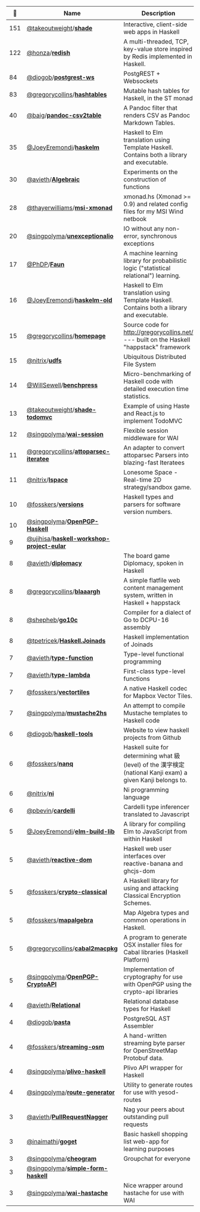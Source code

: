|:star2: | Name | Description | 🌍|
|---|---|---|---|
|151|[@takeoutweight](https://github.com/takeoutweight)/[**shade**](https://github.com/takeoutweight/shade)|Interactive, client-side web apps in Haskell||
|122|[@honza](https://github.com/honza)/[**redish**](https://github.com/honza/redish)|A multi-threaded, TCP, key-value store inspired by Redis implemented in Haskell.||
|84|[@diogob](https://github.com/diogob)/[**postgrest-ws**](https://github.com/diogob/postgrest-ws)|PostgREST + Websockets|[:arrow_upper_right:](https://hackage.haskell.org/package/postgrest-ws)|
|83|[@gregorycollins](https://github.com/gregorycollins)/[**hashtables**](https://github.com/gregorycollins/hashtables)|Mutable hash tables for Haskell, in the ST monad||
|40|[@baig](https://github.com/baig)/[**pandoc-csv2table**](https://github.com/baig/pandoc-csv2table)|A Pandoc filter that renders CSV as Pandoc Markdown Tables.||
|35|[@JoeyEremondi](https://github.com/JoeyEremondi)/[**haskelm**](https://github.com/JoeyEremondi/haskelm)|Haskell to Elm translation using Template Haskell. Contains both a library and executable.||
|30|[@avieth](https://github.com/avieth)/[**Algebraic**](https://github.com/avieth/Algebraic)|Experiments on the construction of functions||
|28|[@thayerwilliams](https://github.com/thayerwilliams)/[**msi-xmonad**](https://github.com/thayerwilliams/msi-xmonad)|xmonad.hs (Xmonad >= 0.9) and related config files for my MSI Wind netbook|[:arrow_upper_right:](http://cinderwick.ca)|
|20|[@singpolyma](https://github.com/singpolyma)/[**unexceptionalio**](https://github.com/singpolyma/unexceptionalio)|IO without any non-error, synchronous exceptions|[:arrow_upper_right:](http://hackage.haskell.org/package/unexceptionalio)|
|17|[@PhDP](https://github.com/PhDP)/[**Faun**](https://github.com/PhDP/Faun)|A machine learning library for probabilistic logic ("statistical relational") learning.||
|16|[@JoeyEremondi](https://github.com/JoeyEremondi)/[**haskelm-old**](https://github.com/JoeyEremondi/haskelm-old)|Haskell to Elm translation using Template Haskell. Contains both a library and executable.||
|15|[@gregorycollins](https://github.com/gregorycollins)/[**homepage**](https://github.com/gregorycollins/homepage)|Source code for http://gregorycollins.net/ --- built on the Haskell "happstack" framework|[:arrow_upper_right:](http://gregorycollins.net/)|
|15|[@nitrix](https://github.com/nitrix)/[**udfs**](https://github.com/nitrix/udfs)|Ubiquitous Distributed File System||
|14|[@WillSewell](https://github.com/WillSewell)/[**benchpress**](https://github.com/WillSewell/benchpress)|Micro-benchmarking of Haskell code with detailed execution time statistics.||
|13|[@takeoutweight](https://github.com/takeoutweight)/[**shade-todomvc**](https://github.com/takeoutweight/shade-todomvc)|Example of using Haste and React.js to implement TodoMVC||
|12|[@singpolyma](https://github.com/singpolyma)/[**wai-session**](https://github.com/singpolyma/wai-session)|Flexible session middleware for WAI||
|11|[@gregorycollins](https://github.com/gregorycollins)/[**attoparsec-iteratee**](https://github.com/gregorycollins/attoparsec-iteratee)|An adapter to convert attoparsec Parsers into blazing-fast Iteratees||
|11|[@nitrix](https://github.com/nitrix)/[**lspace**](https://github.com/nitrix/lspace)|Lonesome Space - Real-time 2D strategy/sandbox game.||
|10|[@fosskers](https://github.com/fosskers)/[**versions**](https://github.com/fosskers/versions)|Haskell types and parsers for software version numbers.||
|10|[@singpolyma](https://github.com/singpolyma)/[**OpenPGP-Haskell**](https://github.com/singpolyma/OpenPGP-Haskell)||[:arrow_upper_right:](http://hackage.haskell.org/package/openpgp)|
|9|[@ujihisa](https://github.com/ujihisa)/[**haskell-workshop-project-eular**](https://github.com/ujihisa/haskell-workshop-project-eular)|||
|8|[@avieth](https://github.com/avieth)/[**diplomacy**](https://github.com/avieth/diplomacy)|The board game Diplomacy, spoken in Haskell||
|8|[@gregorycollins](https://github.com/gregorycollins)/[**blaaargh**](https://github.com/gregorycollins/blaaargh)|A simple flatfile web content management system, written in Haskell + happstack|[:arrow_upper_right:](http://gregorycollins.net/)|
|8|[@shepheb](https://github.com/shepheb)/[**go10c**](https://github.com/shepheb/go10c)|Compiler for a dialect of Go to DCPU-16 assembly||
|8|[@tpetricek](https://github.com/tpetricek)/[**Haskell.Joinads**](https://github.com/tpetricek/Haskell.Joinads)|Haskell implementation of Joinads|[:arrow_upper_right:](http://www.cl.cam.ac.uk/~tp322/papers/docase.html)|
|7|[@avieth](https://github.com/avieth)/[**type-function**](https://github.com/avieth/type-function)|Type-level functional programming||
|7|[@avieth](https://github.com/avieth)/[**type-lambda**](https://github.com/avieth/type-lambda)|First-class type-level functions||
|7|[@fosskers](https://github.com/fosskers)/[**vectortiles**](https://github.com/fosskers/vectortiles)|A native Haskell codec for Mapbox Vector Tiles.||
|7|[@singpolyma](https://github.com/singpolyma)/[**mustache2hs**](https://github.com/singpolyma/mustache2hs)|An attempt to compile Mustache templates to Haskell code||
|6|[@diogob](https://github.com/diogob)/[**haskell-tools**](https://github.com/diogob/haskell-tools)|Website to view haskell projects from Github|[:arrow_upper_right:](http://haskelltools.com)|
|6|[@fosskers](https://github.com/fosskers)/[**nanq**](https://github.com/fosskers/nanq)|Haskell suite for determining what 級 (level) of the 漢字検定 (national Kanji exam) a given Kanji belongs to.||
|6|[@nitrix](https://github.com/nitrix)/[**ni**](https://github.com/nitrix/ni)|Ni programming language||
|6|[@pbevin](https://github.com/pbevin)/[**cardelli**](https://github.com/pbevin/cardelli)|Cardelli type inferencer translated to Javascript||
|5|[@JoeyEremondi](https://github.com/JoeyEremondi)/[**elm-build-lib**](https://github.com/JoeyEremondi/elm-build-lib)|A library for compiling Elm to JavaScript from within Haskell||
|5|[@avieth](https://github.com/avieth)/[**reactive-dom**](https://github.com/avieth/reactive-dom)|Haskell web user interfaces over reactive-banana and ghcjs-dom||
|5|[@fosskers](https://github.com/fosskers)/[**crypto-classical**](https://github.com/fosskers/crypto-classical)|A Haskell library for using and attacking Classical Encryption Schemes.||
|5|[@fosskers](https://github.com/fosskers)/[**mapalgebra**](https://github.com/fosskers/mapalgebra)|Map Algebra types and common operations in Haskell.||
|5|[@gregorycollins](https://github.com/gregorycollins)/[**cabal2macpkg**](https://github.com/gregorycollins/cabal2macpkg)|A program to generate OSX installer files for Cabal libraries (Haskell Platform)||
|5|[@singpolyma](https://github.com/singpolyma)/[**OpenPGP-CryptoAPI**](https://github.com/singpolyma/OpenPGP-CryptoAPI)|Implementation of cryptography for use with OpenPGP using the crypto-api libraries||
|4|[@avieth](https://github.com/avieth)/[**Relational**](https://github.com/avieth/Relational)|Relational database types for Haskell||
|4|[@diogob](https://github.com/diogob)/[**pasta**](https://github.com/diogob/pasta)|PostgreSQL AST Assembler||
|4|[@fosskers](https://github.com/fosskers)/[**streaming-osm**](https://github.com/fosskers/streaming-osm)|A hand-written streaming byte parser for OpenStreetMap Protobuf data.||
|4|[@singpolyma](https://github.com/singpolyma)/[**plivo-haskell**](https://github.com/singpolyma/plivo-haskell)|Plivo API wrapper for Haskell||
|4|[@singpolyma](https://github.com/singpolyma)/[**route-generator**](https://github.com/singpolyma/route-generator)|Utility to generate routes for use with yesod-routes|[:arrow_upper_right:](http://hackage.haskell.org/package/route-generator)|
|3|[@avieth](https://github.com/avieth)/[**PullRequestNagger**](https://github.com/avieth/PullRequestNagger)|Nag your peers about outstanding pull requests||
|3|[@inaimathi](https://github.com/inaimathi)/[**goget**](https://github.com/inaimathi/goget)|Basic haskell shopping list web-app for learning purposes||
|3|[@singpolyma](https://github.com/singpolyma)/[**cheogram**](https://github.com/singpolyma/cheogram)|Groupchat for everyone|[:arrow_upper_right:](https://cheogram.com)|
|3|[@singpolyma](https://github.com/singpolyma)/[**simple-form-haskell**](https://github.com/singpolyma/simple-form-haskell)|||
|3|[@singpolyma](https://github.com/singpolyma)/[**wai-hastache**](https://github.com/singpolyma/wai-hastache)|Nice wrapper around hastache for use with WAI|[:arrow_upper_right:](http://hackage.haskell.org/package/wai-hastache)|


